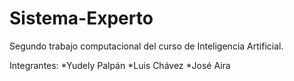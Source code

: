 # Sistema-Experto
Segundo trabajo computacional del curso de Inteligencia Artificial.

Integrantes:
*Yudely Palpán
*Luis Chávez
*José Aira
